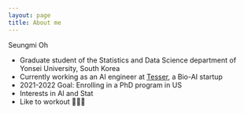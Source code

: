```yaml
---
layout: page
title: About me
---
```


Seungmi Oh

- Graduate student of the Statistics and Data Science department of Yonsei University, South Korea
- Currently working as an AI engineer at [Tesser](https://www.tesser.co.kr/), a Bio-AI startup
- 2021-2022 Goal: Enrolling in a PhD program in US
- Interests in AI and Stat
- Like to workout 💪💪💪
